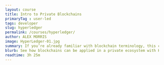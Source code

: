 ```yaml
---
layout: course
title: Intro to Private Blockchains
primaryTag : user-led
tags: developer
slug: hyperledger
permalink: /courses/hyperledger/
author: ALEX MORRIS
image: HyperLedger-01.jpg
summary: If you’re already familiar with blockchain terminology, this course will teach you about how blockchains can be applied in a private ecosystem. We’ll explore the benefits of private blockchains, and how Hyperledger combines the benefits of distributed ledgers with the predictability of enterprise software.
blurb: See how blockchains can be applied in a private ecosystem with Hyperledger.
readtime: 3h 25m
---
```

